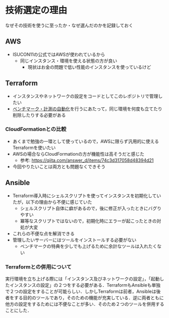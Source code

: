 # 技術選定の理由
なぜその技術を使うに至ったか・なぜ選んだのかを記録しておく
## AWS
- ISUCON11の公式ではAWSが使われているから
  - 同じインスタンス・環境を使える状態の方が良い
    - 現状はお金の問題で低い性能のインスタンスを使っているけど

## Terraform
- インスタンスやネットワークの設定をコードとしてこのレポジトリで管理したい
- [ベンチマーク・計測の自動化](./docs/run-bench.md)を行うにあたって，同じ環境を何度も立てたり削除したりする必要がある

### CloudFormationとの比較
- あくまで勉強の一環として使っているので，AWSに限らず汎用的に使えるTerraformを使いたい
- AWSの場合ならCloudFormationの方が機能性は高そうだと感じた
  - 参考: https://qiita.com/answer_d/items/74c3d317058d48394d21
- 今回やりたいことは両方とも問題なくできそう

## Ansible
- Terraform導入時にシェルスクリプトを使ってインスタンスを初期化していたが，以下の理由から不便に感じていた
  - シェルスクリプト自体に癖があるので，後に修正が入ったときにバグりやすい
  - 冪等なスクリプトではないので，初期化時にエラーが起こったときの対処が大変
- これらの不便な点を解消できる
- 管理したいサーバーにはツールをインストールする必要がない
  - ベンチマークの特典を少しでも上げるために余計なツールは入れたくない
### Terraformとの併用について
実行環境を立ち上げる際には「インスタンス及びネットワークの設定」，「起動したインスタンスの設定」の２つをする必要がある．TerraformもAnsibleも単独で２つの設定をすることが可能らしい．しかしTerraformは前者，Ansibleは後者をする目的のツールであり，そのための機能が充実している．逆に両者ともに他方の設定をするためには不便なことが多い．そのため２つのツールを併用することにした．
